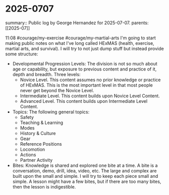 #  2025-0707

summary:: Public log by George Hernandez for 2025-07-07.
parents: [[2025-07]]

11:08 #courage/my-exercise #courage/my-martial-arts I'm going to start making public notes on what I've long called HExMAS (health, exercise, martial arts, and survival). I will try to not just dump stuff but instead provide some structure:
- Developmental Progression Levels: The division is not so much about age or capability, but exposure to previous content and practice of it, depth and breadth. Three levels:
    - Novice Level. This content assumes no prior knowledge or practice of HExMAS. This is the most important level in that most people never get beyond the Novice Level.
    - Intermediate Level. This content builds upon Novice Level Content.
    - Advanced Level. This content builds upon Intermediate Level Content.
- Topics: The following general topics:
    - Safety
    - Teaching & Learning
    - Modes
    - History & Culture
    - Gear
    - Reference Positions
    - Locomotion
    - Actions
    - Partner Activity
- Bites: Knowledge is shared and explored one bite at a time. A bite is a conversation, demo, drill, idea, video, etc. The large and complex are built upon the small and simple. I will try to keep each piece small and simple. A lesson might have a few bites, but if there are too many bites, then the lesson is indigestible.